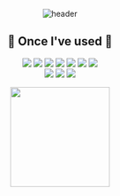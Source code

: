 <div align="center">

![header](https://capsule-render.vercel.app/api?type=waving&color=timeGradient&text=Welcome%20to%20Junho's%20GitHub%20👋&animation=twinkling&fontSize=35&fontAlignY=40&fontAlign=70&height=250)





  ## 🔨 Once I've used 🔨
<img src="https://img.shields.io/badge/python-4479A1?style=for-the-badge&logo=python&logoColor=white"/>  <img src="https://img.shields.io/badge/Django-092E20?style=for-the-badge&logo=Django&logoColor=white">  <img src="https://img.shields.io/badge/Flask-000000?style=for-the-badge&logo=Flask&logoColor=white">  <img src="https://img.shields.io/badge/Postgresql-4169E1?style=for-the-badge&logo=Postgresql&logoColor=white"/>  <img src="https://img.shields.io/badge/MySQL-4479A1?style=for-the-badge&logo=mysql&logoColor=white"/> 
    <img src="https://img.shields.io/badge/nodejs-339933?style=for-the-badge&logo=nodedotjs&logoColor=white"/>
  <img src="https://img.shields.io/badge/express-000000?style=for-the-badge&logo=express&logoColor=white"/>
  <br>
    <img src="https://img.shields.io/badge/elasticsearch-005571?style=for-the-badge&logo=elasticsearch&logoColor=white"/>
  <img src="https://img.shields.io/badge/logstash-005571?style=for-the-badge&logo=logstash&logoColor=white"/>
  <img src="https://img.shields.io/badge/kibana-005571?style=for-the-badge&logo=kibana&logoColor=white"/>
  


  
  
 <a href="https://github.com/junhoKim-iib/github-readme-stats">
  <img height="180em" align="center" src="https://github-readme-stats.vercel.app/api?username=junhoKim-iib&count_private=true&theme=onedark&layout=compact" >
</a>

<!-- <a href="https://github.com/junhoKim-iib/github-readme-stats">
  <img height="180em" src="https://github-readme-stats.vercel.app/api/top-langs/?username=junhoKim-iib&layout=compact" />
</a>

 -->

</div>



